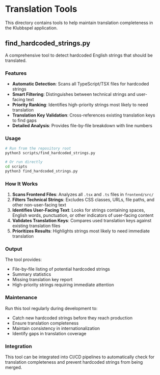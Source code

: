 # Translation Tools

This directory contains tools to help maintain translation completeness in the Klubbspel application.

## find_hardcoded_strings.py

A comprehensive tool to detect hardcoded English strings that should be translated.

### Features

- **Automatic Detection**: Scans all TypeScript/TSX files for hardcoded strings
- **Smart Filtering**: Distinguishes between technical strings and user-facing text
- **Priority Ranking**: Identifies high-priority strings most likely to need translation
- **Translation Key Validation**: Cross-references existing translation keys to find gaps
- **Detailed Analysis**: Provides file-by-file breakdown with line numbers

### Usage

```bash
# Run from the repository root
python3 scripts/find_hardcoded_strings.py

# Or run directly
cd scripts
python3 find_hardcoded_strings.py
```

### How It Works

1. **Scans Frontend Files**: Analyzes all `.tsx` and `.ts` files in `frontend/src/`
2. **Filters Technical Strings**: Excludes CSS classes, URLs, file paths, and other non-user-facing text
3. **Identifies User-Facing Text**: Looks for strings containing spaces, English words, punctuation, or other indicators of user-facing content
4. **Validates Translation Keys**: Compares used translation keys against existing translation files
5. **Prioritizes Results**: Highlights strings most likely to need immediate translation

### Output

The tool provides:
- File-by-file listing of potential hardcoded strings
- Summary statistics
- Missing translation key report
- High-priority strings requiring immediate attention

### Maintenance

Run this tool regularly during development to:
- Catch new hardcoded strings before they reach production
- Ensure translation completeness
- Maintain consistency in internationalization
- Identify gaps in translation coverage

### Integration

This tool can be integrated into CI/CD pipelines to automatically check for translation completeness and prevent hardcoded strings from being merged.